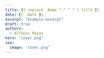 ```yaml
---
title: {{ replace .Name "-" " " | title }}
date: {{ .Date }}
excerpt: "Example excerpt"
draft: true
authors:
  - Alfonso Reyes
hero: "cover.png"
seo:
  image: "cover.png"
---
```

